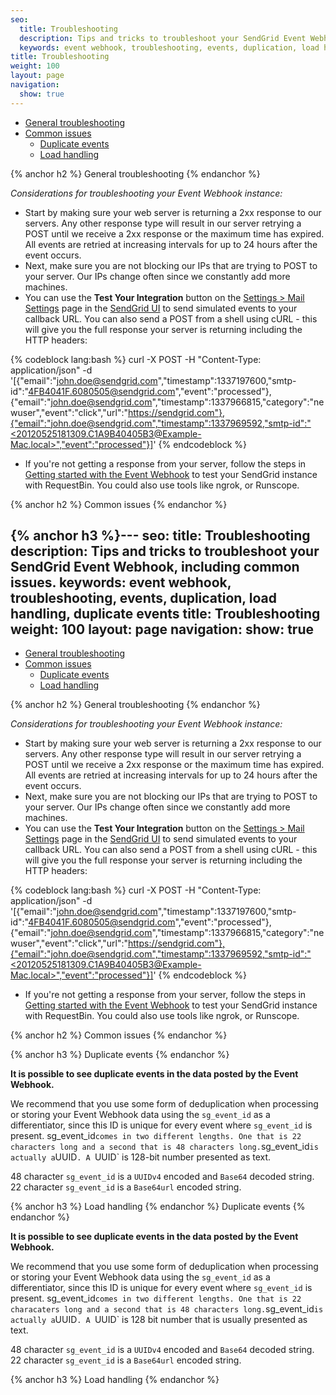 ```yaml
---
seo:
  title: Troubleshooting
  description: Tips and tricks to troubleshoot your SendGrid Event Webhook, including common issues.
  keywords: event webhook, troubleshooting, events, duplication, load handling, duplicate events
title: Troubleshooting
weight: 100
layout: page
navigation:
  show: true
---
```

- [General troubleshooting]()
- [Common issues]()
    - [Duplicate events]()
    - [Load handling]()

{% anchor h2 %}
General troubleshooting
{% endanchor %}

*Considerations for troubleshooting your Event Webhook instance:*

- Start by making sure your web server is returning a 2xx response to our servers. Any other response type will result in our server retrying a POST until we receive a 2xx response or the maximum time has expired. All events are retried at increasing intervals for up to 24 hours after the event occurs.
- Next, make sure you are not blocking our IPs that are trying to POST to your server. Our IPs change often since we constantly add more machines.
- You can use the **Test Your Integration** button on the [Settings > Mail Settings](https://app.sendgrid.com/settings/mail_settings) page in the [SendGrid UI](https://app.sendgrid.com) to send simulated events to your callback URL. You can also send a POST from a shell using cURL - this will give you the full response your server is returning including the HTTP headers:

{% codeblock lang:bash %}
curl -X POST -H "Content-Type: application/json" -d '[{"email":"john.doe@sendgrid.com","timestamp":1337197600,"smtp-id":"<4FB4041F.6080505@sendgrid.com>","event":"processed"},{"email":"john.doe@sendgrid.com","timestamp":1337966815,"category":"newuser","event":"click","url":"https://sendgrid.com"},{"email":"john.doe@sendgrid.com","timestamp":1337969592,"smtp-id":"<20120525181309.C1A9B40405B3@Example-Mac.local>","event":"processed"}]'
{% endcodeblock %}

- If you're not getting a response from your server, follow the steps in [Getting started with the Event Webhook]({{root_url}}/API_Reference/Event_Webhook/getting_started.html#-Getting-started) to test your SendGrid instance with RequestBin. You could also use tools like ngrok, or Runscope.

{% anchor h2 %}
Common issues
{% endanchor %}

{% anchor h3 %}---
seo:
  title: Troubleshooting
  description: Tips and tricks to troubleshoot your SendGrid Event Webhook, including common issues.
  keywords: event webhook, troubleshooting, events, duplication, load handling, duplicate events
title: Troubleshooting
weight: 100
layout: page
navigation:
  show: true
---
- [General troubleshooting]()
- [Common issues]()
    - [Duplicate events]()
    - [Load handling]()

{% anchor h2 %}
General troubleshooting
{% endanchor %}

*Considerations for troubleshooting your Event Webhook instance:*

- Start by making sure your web server is returning a 2xx response to our servers. Any other response type will result in our server retrying a POST until we receive a 2xx response or the maximum time has expired. All events are retried at increasing intervals for up to 24 hours after the event occurs.
- Next, make sure you are not blocking our IPs that are trying to POST to your server. Our IPs change often since we constantly add more machines.
- You can use the **Test Your Integration** button on the [Settings > Mail Settings](https://app.sendgrid.com/settings/mail_settings) page in the [SendGrid UI](https://app.sendgrid.com) to send simulated events to your callback URL. You can also send a POST from a shell using cURL - this will give you the full response your server is returning including the HTTP headers:

{% codeblock lang:bash %}
curl -X POST -H "Content-Type: application/json" -d '[{"email":"john.doe@sendgrid.com","timestamp":1337197600,"smtp-id":"<4FB4041F.6080505@sendgrid.com>","event":"processed"},{"email":"john.doe@sendgrid.com","timestamp":1337966815,"category":"newuser","event":"click","url":"https://sendgrid.com"},{"email":"john.doe@sendgrid.com","timestamp":1337969592,"smtp-id":"<20120525181309.C1A9B40405B3@Example-Mac.local>","event":"processed"}]'
{% endcodeblock %}

- If you're not getting a response from your server, follow the steps in [Getting started with the Event Webhook]({{root_url}}/API_Reference/Event_Webhook/getting_started.html#-Getting-started) to test your SendGrid instance with RequestBin. You could also use tools like ngrok, or Runscope.

{% anchor h2 %}
Common issues
{% endanchor %}

{% anchor h3 %}
Duplicate events
{% endanchor %}

**It is possible to see duplicate events in the data posted by the Event Webhook.**

We recommend that you use some form of deduplication when processing or storing your Event Webhook data using the `sg_event_id` as a differentiator, since this ID is unique for every event where `sg_event_id` is present.
sg_event_id` comes in two different lengths. One that is 22 characters long and a second that is 48 characters long. `sg_event_id` is actually a `UUID`. A `UUID` is 128-bit number presented as text.

48 character `sg_event_id` is a `UUIDv4` encoded and `Base64` decoded string.
22 character `sg_event_id` is a `Base64url` encoded string.

{% anchor h3 %}
Load handling
{% endanchor %}
Duplicate events
{% endanchor %}

**It is possible to see duplicate events in the data posted by the Event Webhook.**

We recommend that you use some form of deduplication when processing or storing your Event Webhook data using the `sg_event_id` as a differentiator, since this ID is unique for every event where `sg_event_id` is present.
sg_event_id` comes in two different lengths. One that is 22 characaters long and a second that is 48 characters long. `sg_event_id` is actually a `UUID`. A `UUID` is 128 bit number that is usually presented as text.

48 character `sg_event_id` is a `UUIDv4` encoded and `Base64` decoded string.
22 character `sg_event_id` is a `Base64url` encoded string.

{% anchor h3 %}
Load handling
{% endanchor %}